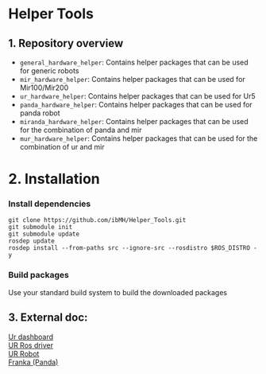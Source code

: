 # Helper Tools
## 1. Repository overview
* `general_hardware_helper`: Contains helper packages that can be used for generic robots
* `mir_hardware_helper`: Contains helper packages that can be used for Mir100/Mir200
* `ur_hardware_helper`: Contains helper packages that can be used for Ur5
* `panda_hardware_helper`: Contains helper packages that can be used for panda robot
* `miranda_hardware_helper`: Contains helper packages that can be used for the combination of panda and mir
* `mur_hardware_helper`: Contains helper packages that can be used for the combination of ur and mir

# 2. Installation
### Install dependencies
```
git clone https://github.com/ibMH/Helper_Tools.git
git submodule init
git submodule update
rosdep update
rosdep install --from-paths src --ignore-src --rosdistro $ROS_DISTRO -y
```
### Build packages
Use your standard build system to build the downloaded packages

## 3. External doc:
[Ur dashboard](https://s3-eu-west-1.amazonaws.com/ur-support-site/15690/Dashboard_Server_CB-Series.pdf)  
[UR Ros driver](https://github.com/UniversalRobots/Universal_Robots_ROS_Driver/tree/64ab483b550a1c079c70162d2d3c2eb21ecde76e)  
[UR Robot](https://github.com/fmauch/universal_robot/tree/3ebf8070ad0869c264fc3df9185fe1865773b2b4)  
[Franka (Panda)](https://frankaemika.github.io/docs/index.html)  
